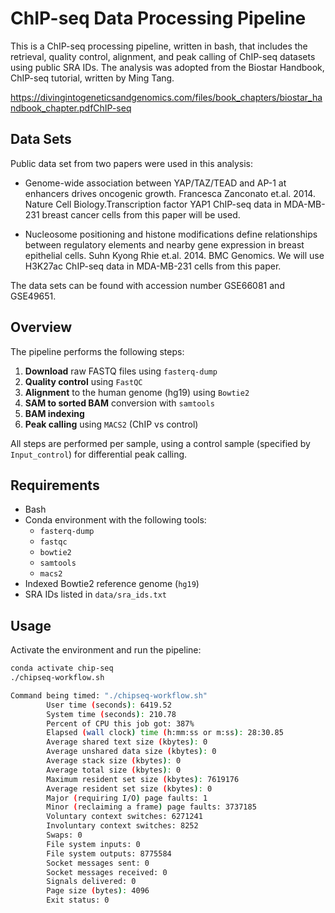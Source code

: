 # ChIP-seq Data Processing Pipeline

This is a ChIP-seq processing pipeline, written in bash, that includes the retrieval, quality control, alignment, and peak calling of ChIP-seq datasets using public SRA IDs. The analysis was adopted from the Biostar Handbook, ChIP-seq tutorial, written by Ming Tang. 

https://divingintogeneticsandgenomics.com/files/book_chapters/biostar_handbook_chapter.pdfChIP-seq 

## Data Sets 

Public data set from two papers were used in this analysis:

- Genome-wide association between YAP/TAZ/TEAD and AP-1 at enhancers drives oncogenic growth.
	Francesca Zanconato et.al. 2014. Nature Cell Biology.Transcription factor YAP1 ChIP-seq
	data in MDA-MB-231 breast cancer cells from this paper will be used.

-	Nucleosome positioning and histone modifications define relationships between regulatory elements
	and nearby gene expression in breast epithelial cells. Suhn Kyong Rhie et.al. 2014. BMC Genomics.
	We will use H3K27ac ChIP-seq data in MDA-MB-231 cells from this paper.

The data sets can be found with accession number GSE66081 and GSE49651.



## Overview

The pipeline performs the following steps:

1. **Download** raw FASTQ files using `fasterq-dump`
2. **Quality control** using `FastQC`
3. **Alignment** to the human genome (hg19) using `Bowtie2`
4. **SAM to sorted BAM** conversion with `samtools`
5. **BAM indexing**
6. **Peak calling** using `MACS2` (ChIP vs control)

All steps are performed per sample, using a control sample (specified by `Input_control`) for differential peak calling.

## Requirements

- Bash
- Conda environment with the following tools:
  - `fasterq-dump`
  - `fastqc`
  - `bowtie2`
  - `samtools`
  - `macs2`
- Indexed Bowtie2 reference genome (`hg19`)
- SRA IDs listed in `data/sra_ids.txt`

## Usage

Activate the environment and run the pipeline:

```bash
conda activate chip-seq
./chipseq-workflow.sh

Command being timed: "./chipseq-workflow.sh"
        User time (seconds): 6419.52
        System time (seconds): 210.78
        Percent of CPU this job got: 387%
        Elapsed (wall clock) time (h:mm:ss or m:ss): 28:30.85
        Average shared text size (kbytes): 0
        Average unshared data size (kbytes): 0
        Average stack size (kbytes): 0
        Average total size (kbytes): 0
        Maximum resident set size (kbytes): 7619176
        Average resident set size (kbytes): 0
        Major (requiring I/O) page faults: 1
        Minor (reclaiming a frame) page faults: 3737185
        Voluntary context switches: 6271241
        Involuntary context switches: 8252
        Swaps: 0
        File system inputs: 0
        File system outputs: 8775584
        Socket messages sent: 0
        Socket messages received: 0
        Signals delivered: 0
        Page size (bytes): 4096
        Exit status: 0
```

